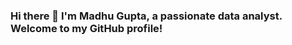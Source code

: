 ### Hi there 👋 I'm Madhu Gupta, a passionate data analyst. Welcome to my GitHub profile!

<!--
**Madhugupta95/Madhugupta95** is a ✨ _special_ ✨ repository because its `README.md` (this file) appears on your GitHub profile.

Here are some ideas to get you started:

- 🔭 I’m currently working on ...

- 🌱 I’m currently learning ...Machine Learning
- 👯 I’m looking to collaborate on ...
- 🤔 I’m looking for help with ...
- 💬 Ask me about ...

- Data Visualization 📊
- Python Programming 🐍
- SQL Database Management 🗃️
- My Favorite Projects 🚀

Feel free to reach out if you have questions or discussions related to these topics!

- 📫 How to reach me: ...📧 Email: 98madhugupta@gmail.com

💬 LinkedIn: https://www.linkedin.com/in/madhu-gupta-0953a0209/


- 😄 Pronouns: ...
- ⚡ Fun fact: ...
-->
